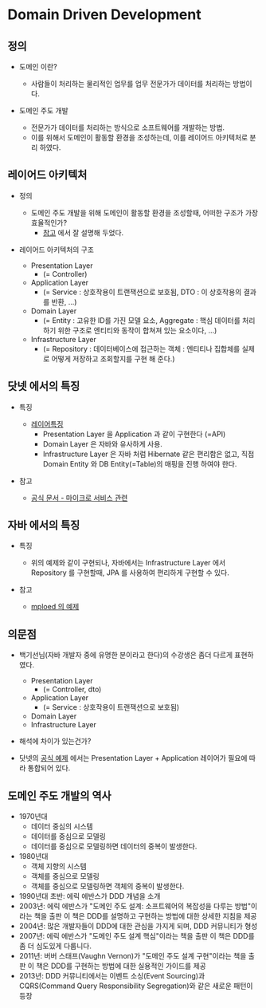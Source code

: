 # Domain Driven Development

## 정의

* 도메인 이란?
  * 사람들이 처리하는 물리적인 업무를 업무 전문가가 데이터를 처리하는 방법이다.

* 도메인 주도 개발
  * 전문가가 데이터를 처리하는 방식으로 소프트웨어를 개발하는 방법.
  * 이를 위해서 도메인이 활동할 환경을 조성하는데, 이를 레이어드 아키텍처로 분리 하였다.

## 레이어드 아키텍처

* 정의
  * 도메인 주도 개발을 위해 도메인이 활동할 환경을 조성할때, 어떠한 구조가 가장 효율적인가?
    * [참고](https://dev-coco.tistory.com/166) 에서 잘 설명해 두었다.

* 레이어드 아키텍처의 구조
  * Presentation Layer
    * (= Controller)
  * Application Layer
    * (= Service : 상호작용이 트랜잭션으로 보호됨, DTO : 이 상호작용의 결과를 반환, ...)
  * Domain Layer
    * (= Entity : 고유한 ID를 가진 모델 요소, Aggregate : 핵심 데이터를 처리하기 위한 구조로 엔티티와 동작이 합쳐져 있는 요소이다, ...)
  * Infrastructure Layer
    * (= Repository : 데이터베이스에 접근하는 객체 : 엔티티나 집합체를 실제로 어떻게 저장하고 조회할지를 구현 해 준다.)

## 닷넷 에서의 특징

* 특징
  * [레이어특징](https://learn.microsoft.com/ko-kr/dotnet/architecture/microservices/microservice-ddd-cqrs-patterns/net-core-microservice-domain-model)
    * Presentation Layer 을 Application 과 같이 구현한다 (=API)
    * Domain Layer 은 자바와 유사하게 사용.
    * Infrastructure Layer 은 자바 처럼 Hibernate 같은 편리함은 없고, 직접 Domain Entity 와 DB Entity(=Table)의 매핑을 진행 하여야 한다.

* 참고
  * [공식 문서 - 마이크로 서비스 관련](https://learn.microsoft.com/ko-kr/dotnet/architecture/microservices/)

## 자바 에서의 특징

* 특징
  * 위의 예제와 같이 구현되나, 자바에서는 Infrastructure Layer 에서 Repository 를 구현할때, JPA 를 사용하여 편리하게 구현할 수 있다.

* 참고
  * [mploed 의 예제](https://github.com/mploed/ddd-aggregate-example)

## 의문점

* 백기선님(자바 개발자 중에 유명한 분이라고 한다)의 수강생은 좀더 다르게 표현하였다.
  * Presentation Layer
    * (= Controller, dto)
  * Application Layer
    * (= Service : 상호작용이 트랜잭션으로 보호됨)
  * Domain Layer
  * Infrastructure Layer
* 해석에 차이가 있는건가?

* 닷넷의 [공식 예제](https://github.com/dotnet-architecture/eShopOnContainers) 에서는 Presentation Layer + Application 레이어가 필요에 따라 통합되어 있다.

## 도메인 주도 개발의 역사

* 1970년대
  * 데이터 중심의 시스템
  * 데이터를 중심으로 모델링
  * 데이터를 중심으로 모델링하면 데이터의 중복이 발생한다.
* 1980년대
  * 객체 지향의 시스템
  * 객체를 중심으로 모델링
  * 객체를 중심으로 모델링하면 객체의 중복이 발생한다.
* 1990년대 초반: 에릭 에반스가 DDD 개념을 소개
* 2003년: 에릭 에반스가 "도메인 주도 설계: 소프트웨어의 복잡성을 다루는 방법"이라는 책을 출판 이 책은 DDD를 설명하고 구현하는 방법에 대한 상세한 지침을 제공
* 2004년: 많은 개발자들이 DDD에 대한 관심을 가지게 되며, DDD 커뮤니티가 형성
* 2007년: 에릭 에반스가 "도메인 주도 설계 핵심"이라는 책을 출판 이 책은 DDD를 좀 더 심도있게 다룹니다.
* 2011년: 버버 스태프(Vaughn Vernon)가 "도메인 주도 설계 구현"이라는 책을 출판 이 책은 DDD를 구현하는 방법에 대한 실용적인 가이드를 제공
* 2013년: DDD 커뮤니티에서는 이벤트 소싱(Event Sourcing)과 CQRS(Command Query Responsibility Segregation)와 같은 새로운 패턴이 등장
